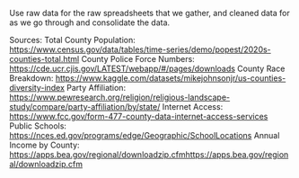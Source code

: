 Use raw data for the raw spreadsheets that we gather, and cleaned data for as we go through and consolidate the data.

Sources:
Total County Population: https://www.census.gov/data/tables/time-series/demo/popest/2020s-counties-total.html
County Police Force Numbers: https://cde.ucr.cjis.gov/LATEST/webapp/#/pages/downloads
County Race Breakdown: https://www.kaggle.com/datasets/mikejohnsonjr/us-counties-diversity-index
Party Affiliation: https://www.pewresearch.org/religion/religious-landscape-study/compare/party-affiliation/by/state/
Internet Access: https://www.fcc.gov/form-477-county-data-internet-access-services
Public Schools: https://nces.ed.gov/programs/edge/Geographic/SchoolLocations
Annual Income by County: https://apps.bea.gov/regional/downloadzip.cfmhttps://apps.bea.gov/regional/downloadzip.cfm